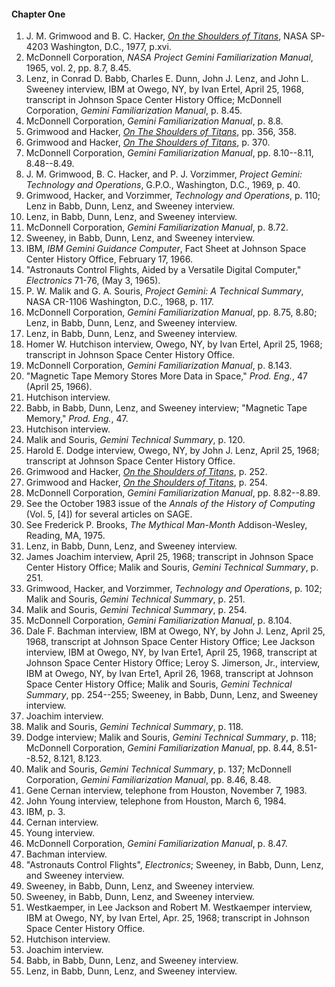 #### Chapter One

1.  J. M. Grimwood and B. C. Hacker, [*On the Shoulders of Titans*](http://www.hq.nasa.gov/office/pao/History/SP-4203/cover.htm), NASA SP-4203 Washington, D.C., 1977, p.xvi.
2.  McDonnell Corporation, *NASA Project Gemini Familiarization Manual*, 1965, vol. 2, pp. 8.7, 8.45.
3.  Lenz, in Conrad D. Babb, Charles E. Dunn, John J. Lenz, and John L. Sweeney interview, IBM at Owego, NY, by Ivan Ertel, April 25, 1968, transcript in Johnson Space Center History Office; McDonnell Corporation, *Gemini Familiarization Manual*, p. 8.45.
4.  McDonnell Corporation, *Gemini Familiarization Manual*, p. 8.8.
5.  Grimwood and Hacker, [*On The Shoulders of Titans*](http://www.hq.nasa.gov/office/pao/History/SP-4203/cover.htm), pp. 356, 358.
6.  Grimwood and Hacker, [*On The Shoulders of Titans*](http://www.hq.nasa.gov/office/pao/History/SP-4203/cover.htm), p. 370.
7.  McDonnell Corporation, *Gemini Familiarization Manual*, pp. 8.10--8.11, 8.48--8.49.
8.  J. M. Grimwood, B. C. Hacker, and P. J. Vorzimmer, *Project Gemini: Technology and Operations*, G.P.O., Washington, D.C., 1969, p. 40.
9.  Grimwood, Hacker, and Vorzimmer, *Technology and Operations*, p. 110; Lenz in Babb, Dunn, Lenz, and Sweeney interview.
10. Lenz, in Babb, Dunn, Lenz, and Sweeney interview.
11. McDonnell Corporation, *Gemini Familiarization Manual*, p. 8.72.
12. Sweeney, in Babb, Dunn, Lenz, and Sweeney interview.
13. IBM, *IBM Gemini Guidance Computer*, Fact Sheet at Johnson Space Center History Office, February 17, 1966.
14. "Astronauts Control Flights, Aided by a Versatile Digital Computer," *Electronics* 71-76, (May 3, 1965).
15. P. W. Malik and G. A. Souris, *Project Gemini: A Technical Summary*, NASA CR-1106 Washington, D.C., 1968, p. 117.
16. McDonnell Corporation, *Gemini Familiarization Manual*, pp. 8.75, 8.80; Lenz, in Babb, Dunn, Lenz, and Sweeney interview.
17. Lenz, in Babb, Dunn, Lenz, and Sweeney interview.
18. Homer W. Hutchison interview, Owego, NY, by Ivan Ertel, April 25, 1968; transcript in Johnson Space Center History Office.
19. McDonnell Corporation, *Gemini Familiarization Manual*, p. 8.143.
20. "Magnetic Tape Memory Stores More Data in Space," *Prod. Eng.*, 47 (April 25, 1966).
21. Hutchison interview.
22. Babb, in Babb, Dunn, Lenz, and Sweeney interview; "Magnetic Tape Memory," *Prod. Eng.*, 47.
23. Hutchison interview.
24. Malik and Souris, *Gemini Technical Summary*, p. 120.
25. Harold E. Dodge interview, Owego, NY, by John J. Lenz, April 25, 1968; transcript at Johnson Space Center History Office.
26. Grimwood and Hacker, [*On the Shoulders of Titans*](http://www.hq.nasa.gov/office/pao/History/SP-4203/cover.htm), p. 252.
27. Grimwood and Hacker, [*On the Shoulders of Titans*](http://www.hq.nasa.gov/office/pao/History/SP-4203/cover.htm), p. 254.
28. McDonnell Corporation, *Gemini Familiarization Manual*, pp. 8.82--8.89.
29. See the October 1983 issue of the *Annals of the History of Computing* (Vol. 5, \[4\]) for several articles on SAGE.
30. See Frederick P. Brooks, *The Mythical Man-Month* Addison-Wesley, Reading, MA, 1975.
31. Lenz, in Babb, Dunn, Lenz, and Sweeney interview.
32. James Joachim interview, April 25, 1968; transcript in Johnson Space Center History Office; Malik and Souris, *Gemini Technical Summary*, p. 251.
33. Grimwood, Hacker, and Vorzimmer, *Technology and Operations*, p. 102; Malik and Souris, *Gemini Technical Summary*, p. 251.
34. Malik and Souris, *Gemini Technical Summary*, p. 254.
35. McDonnell Corporation, *Gemini Familiarization Manual*, p. 8.104.
36. Dale F. Bachman interview, IBM at Owego, NY, by John J. Lenz, April 25, 1968, transcript at Johnson Space Center History Office; Lee Jackson interview, IBM at Owego, NY, by Ivan Erte1, April 25, 1968, transcript at Johnson Space Center History Office; Leroy S. Jimerson, Jr., interview, IBM at Owego, NY, by Ivan Erte1, April 26, 1968, transcript at Johnson Space Center History Office; Malik and Souris, *Gemini Technical Summary*, pp. 254--255; Sweeney, in Babb, Dunn, Lenz, and Sweeney interview.
37. Joachim interview.
38. Malik and Souris, *Gemini Technical Summary*, p. 118.
39. Dodge interview; Malik and Souris, *Gemini Technical Summary*, p. 118; McDonnell Corporation, *Gemini Familiarization Manual*, pp. 8.44, 8.51--8.52, 8.121, 8.123.
40. Malik and Souris, *Gemini Technical Summary*, p. 137; McDonnell Corporation, *Gemini Familiarization Manual*, pp. 8.46, 8.48.
41. Gene Cernan interview, telephone from Houston, November 7, 1983.
42. John Young interview, telephone from Houston, March 6, 1984.
43. IBM, p. 3.
44. Cernan interview.
45. Young interview.
46. McDonnell Corporation, *Gemini Familiarization Manual*, p. 8.47.
47. Bachman interview.
48. "Astronauts Control Flights", *Electronics*; Sweeney, in Babb, Dunn, Lenz, and Sweeney interview.
49. Sweeney, in Babb, Dunn, Lenz, and Sweeney interview.
50. Sweeney, in Babb, Dunn, Lenz, and Sweeney interview.
51. Westkaemper, in Lee Jackson and Robert M. Westkaemper interview, IBM at Owego, NY, by Ivan Ertel, Apr. 25, 1968; transcript in Johnson Space Center History Office.
52. Hutchison interview.
53. Joachim interview.
54. Babb, in Babb, Dunn, Lenz, and Sweeney interview.
55. Lenz, in Babb, Dunn, Lenz, and Sweeney interview.
